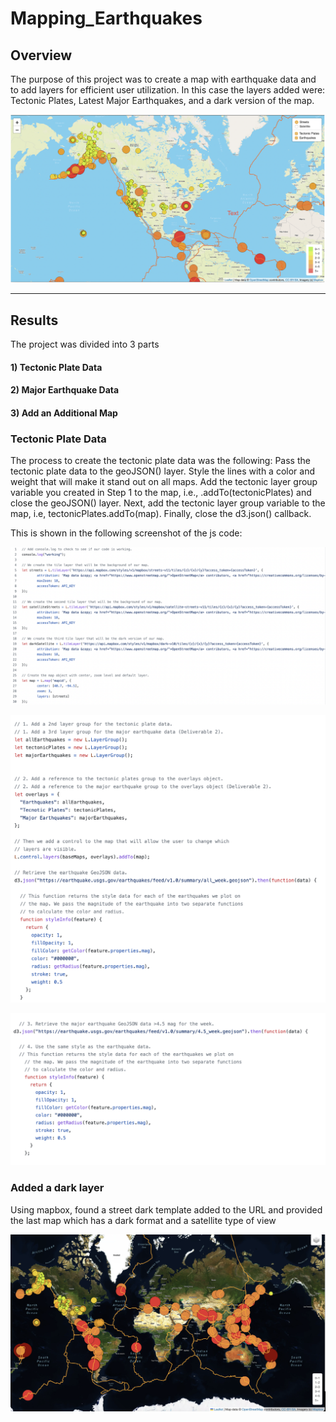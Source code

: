# Mapping_Earthquakes
## Overview

The purpose of this project was to create a map with earthquake data and to add layers for efficient user utilization. In this case the layers added were: Tectonic Plates, Latest Major Earthquakes, and a dark version of the map.


![Screenshot](https://github.com/chgallegos/Mapping_Earthquakes/blob/main/Earthquake_Challenge/static/resources/deli1.png)

----
## Results

The project was divided into 3 parts 

#### 1) Tectonic Plate Data
#### 2) Major Earthquake Data
#### 3) Add an Additional Map

### Tectonic Plate Data

The process to create the tectonic plate data was the following: Pass the tectonic plate data to the geoJSON() layer. Style the lines with a color and weight that will make it stand out on all maps. Add the tectonic layer group variable you created in Step 1 to the map, i.e., .addTo(tectonicPlates) and close the geoJSON() layer. Next, add the tectonic layer group variable to the map, i.e, tectonicPlates.addTo(map). Finally, close the d3.json() callback.

This is shown in the following screenshot of the js code:

![Screenshot](https://github.com/chgallegos/Mapping_Earthquakes/blob/main/Earthquake_Challenge/static/resources/layers.png)

![Screenshot](https://github.com/chgallegos/Mapping_Earthquakes/blob/main/Earthquake_Challenge/static/resources/layers2.png)

![Screenshot](https://github.com/chgallegos/Mapping_Earthquakes/blob/main/Earthquake_Challenge/static/resources/retrieve_geojson.png)


### Added a dark layer

Using mapbox, found a street dark template added to the URL and provided the last map which has a dark format and a satellite type of view


![Screenshot](https://github.com/chgallegos/Mapping_Earthquakes/blob/main/Earthquake_Challenge/static/resources/deli2.png)

